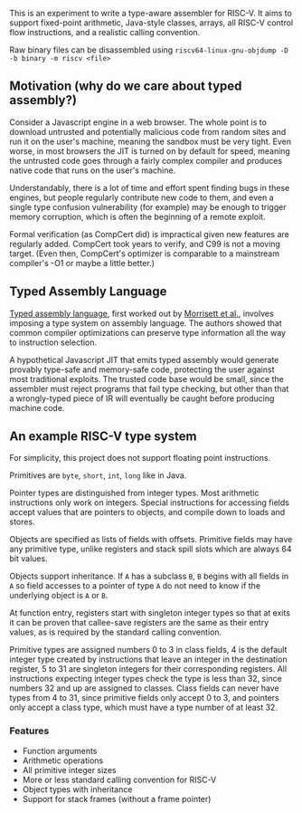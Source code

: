 This is an experiment to write a type-aware assembler for RISC-V. It aims to support fixed-point arithmetic, Java-style classes, arrays, all RISC-V control flow instructions, and a realistic calling convention.

Raw binary files can be disassembled using `riscv64-linux-gnu-objdump -D -b binary -m riscv <file>`

## Motivation (why do we care about typed assembly?)

Consider a Javascript engine in a web browser. The whole point is to download untrusted and potentially malicious code from random sites and run it on the user's machine, meaning the sandbox must be very tight. Even worse, in most browsers the JIT is turned on by default for speed, meaning the untrusted code goes through a fairly complex compiler and produces native code that runs on the user's machine.

Understandably, there is a lot of time and effort spent finding bugs in these engines, but people regularly contribute new code to them, and even a single type confusion vulnerability (for example) may be enough to trigger memory corruption, which is often the beginning of a remote exploit.

Formal verification (as CompCert did) is impractical given new features are regularly added. CompCert took years to verify, and C99 is not a moving target. (Even then, CompCert's optimizer is comparable to a mainstream compiler's -O1 or maybe a little better.)

## Typed Assembly Language

[Typed assembly language](https://www.cs.cornell.edu/talc/overview.html), first worked out by [Morrisett et al.](https://www.cs.cornell.edu/talc/papers.html), involves imposing a type system on assembly language. The authors showed that common compiler optimizations can preserve type information all the way to instruction selection.

A hypothetical Javascript JIT that emits typed assembly would generate provably type-safe and memory-safe code, protecting the user against most traditional exploits. The trusted code base would be small, since the assembler must reject programs that fail type checking, but other than that a wrongly-typed piece of IR will eventually be caught before producing machine code.

## An example RISC-V type system

For simplicity, this project does not support floating point instructions.

Primitives are `byte`, `short`, `int`, `long` like in Java.

Pointer types are distinguished from integer types. Most arithmetic instructions only work on integers. Special instructions for accessing fields accept values that are pointers to objects, and compile down to loads and stores.

Objects are specified as lists of fields with offsets. Primitive fields may have any primitive type, unlike registers and stack spill slots which are always 64 bit values.

Objects support inheritance. If `A` has a subclass `B`, `B` begins with all fields in `A` so field accesses to a pointer of type `A` do not need to know if the underlying object is `A` or `B`.

At function entry, registers start with singleton integer types so that at exits it can be proven that callee-save registers are the same as their entry values, as is required by the standard calling convention.

Primitive types are assigned numbers 0 to 3 in class fields, 4 is the default integer type created by instructions that leave an integer in the destination register, 5 to 31 are singleton integers for their corresponding registers. All instructions expecting integer types check the type is less than 32, since numbers 32 and up are assigned to classes. Class fields can never have types from 4 to 31, since primitive fields only accept 0 to 3, and pointers only accept a class type, which must have a type number of at least 32.

### Features

- Function arguments
- Arithmetic operations
- All primitive integer sizes
- More or less standard calling convention for RISC-V
- Object types with inheritance
- Support for stack frames (without a frame pointer)
